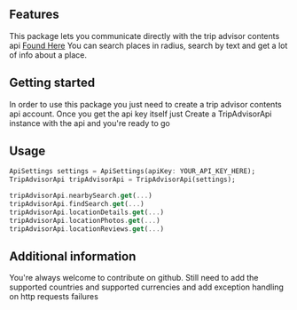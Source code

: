 ## Features

This package lets you communicate directly with the trip advisor contents api [Found Here](https://tripadvisor-content-api.readme.io/reference/overview)
You can search places in radius, search by text and get a lot of info about a place.

## Getting started

In order to use this package you just need to create a trip advisor contents api account.
Once you get the api key itself just Create a TripAdvisorApi instance with the api and you're ready to go

## Usage

```dart
ApiSettings settings = ApiSettings(apiKey: YOUR_API_KEY_HERE);
TripAdvisorApi tripAdvisorApi = TripAdvisorApi(settings);

tripAdvisorApi.nearbySearch.get(...)
tripAdvisorApi.findSearch.get(...)
tripAdvisorApi.locationDetails.get(...)
tripAdvisorApi.locationPhotos.get(...)
tripAdvisorApi.locationReviews.get(...)
```

## Additional information

You're always welcome to contribute on github. Still need to add the supported countries and supported currencies and add exception handling on http requests failures
